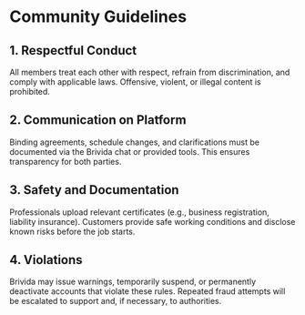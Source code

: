 # Community Guidelines

## 1. Respectful Conduct
All members treat each other with respect, refrain from discrimination, and comply with applicable laws. Offensive, violent, or illegal content is prohibited.

## 2. Communication on Platform
Binding agreements, schedule changes, and clarifications must be documented via the Brivida chat or provided tools. This ensures transparency for both parties.

## 3. Safety and Documentation
Professionals upload relevant certificates (e.g., business registration, liability insurance). Customers provide safe working conditions and disclose known risks before the job starts.

## 4. Violations
Brivida may issue warnings, temporarily suspend, or permanently deactivate accounts that violate these rules. Repeated fraud attempts will be escalated to support and, if necessary, to authorities.
